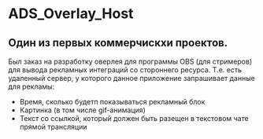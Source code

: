 # ADS_Overlay_Host
## Один из первых коммерчискхи проектов.
Был заказ на разработку оверлея для программы OBS (для стримеров) для вывода рекламных интеграций со стороннего ресурса. Т.е. есть удаленный сервер, у которого данное приложение запрашивает данные для рекламы:
- Время, сколько будетп показываться рекламный блок
- Картинка (в том числе gif-анимация)
- Текст со ссылкой, который должен быть разещен в текстовом чате прямой трансляции